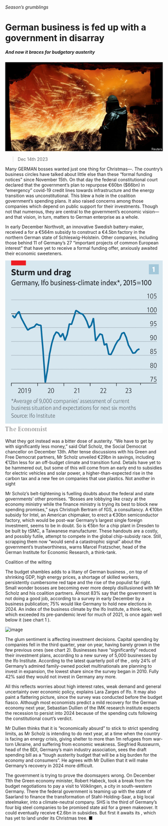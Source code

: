 ###### Season’s grumblings

# German business is fed up with a government in disarray 

##### And now it braces for budgetary austerity 

![image](images/20231216_WBP502.jpg) 

> Dec 14th 2023 

Many GERMAN bosses wanted just one thing for Christmas—. The country’s business circles have talked about little else than these “formal funding notices” since November 15th. On that day the federal constitutional court declared that the government’s plan to repurpose €60bn ($66bn) in “emergency” covid-19 credit lines towards infrastructure and the energy transition was unconstitutional. This blew a hole in the coalition government’s spending plans. It also raised concerns among those companies which depend on public support for their investments. Though not that numerous, they are central to the government’s economic vision—and that vision, in turn, matters to German enterprise as a whole. 

In early December Northvolt, an innovative Swedish battery-maker, received a for a €564m subsidy to construct a €4.5bn factory in the northern German state of Schleswig-Holstein. Other companies, including those behind 11 of Germany’s 27 “important projects of common European interest” that have yet to receive a formal funding offer, anxiously awaited their economic sweeteners.

![image](images/20231216_WBC722.png) 


What they got instead was a bitter dose of austerity. “We have to get by with significantly less money,” said Olaf Scholz, the Social Democrat chancellor on December 13th. After tense discussions with his Green and Free Democrat partners, Mr Scholz unveiled €29bn in savings, including €12bn less for an off-budget climate and transition fund. Details have yet to be hammered out, but some of this will come from an early end to subsidies for electric vehicles and solar power, a higher-than-expected rise in the carbon tax and a new fee on companies that use plastics. Not another in sight

Mr Scholz’s belt-tightening is fuelling doubts about the federal and state governments’ other promises. “Bosses are lobbying like crazy at the economy ministry while the finance ministry is trying its best to block new spending promises,” says Christoph Bertram of fGS, a consultancy. A €10bn subsidy for Intel, an American chipmaker, to erect a €30bn semiconductor factory, which would be post-war Germany’s largest single foreign investment, seems to be in doubt. So is €5bn for a chip plant in Dresden to be built by tSMC, a Taiwanese manufacturer. These handouts are a costly, and possibly futile, attempt to compete in the global chip-subsidy race. Still, scrapping them now “would send a catastrophic signal” about the government’s trustworthiness, warns Marcel Fratzscher, head of the German Institute for Economic Research, a think-tank. 

Coalition of the wilting

The budget shambles adds to a litany of German business , on top of shrinking GDP, high energy prices, a shortage of skilled workers, persistently cumbersome red tape and the rise of the populist far right. Small wonder bosses are becoming ever more deeply disillusioned with Mr Scholz and his coalition partners. Almost 83% say that the government is not doing a good job, according to a survey in early December by a business publication; 75% would like Germany to hold new elections in 2024. An index of the business climate by the Ifo Institute, a think-tank, which exceeded its pre-pandemic level for much of 2021, is once again well below it (see chart 1 ).

![image](images/20231216_WBC728.png) 


The glum sentiment is affecting investment decisions. Capital spending by companies fell in the third quarter, year on year, having barely grown in the few previous ones (see chart 2). Businesses have “significantly” reduced their investment plans, according to a new survey of 5,000 businesses by the Ifo Institute. According to the latest quarterly poll of the , only 24% of Germany’s admired family-owned pocket multinationals are planning to invest in expansion, the lowest share since the survey began in 2010. Fully 42% said they would not invest in Germany any more. 

All this reflects worries about high interest rates, weak demand and general uncertainty over economic policy, explains Lara Zarges of Ifo. It may also paint a flattering picture, since the survey was conducted before the budget fiasco. Although most economists predict a mild recovery for the German economy next year, Sebastian Dullien of the IMK research institute expects the recession to persist into 2024 because of the spending cuts following the constitutional court’s verdict. 

Mr Dullien thinks that it is “economically absurd” to stick to strict spending limits, as Mr Scholz is intending to do next year, at a time when the country is facing an energy crisis, giving shelter to more than 1m refugees from war-torn Ukraine, and suffering from economic weakness. Siegfried Russwurm, head of the BDI, Germany’s main industry association, sees the draft spending bill as a “tough austerity budget that will be a big burden for the economy and consumers”. He agrees with Mr Dullien that it will make Germany’s recovery in 2024 more difficult. 

The government is trying to prove the doomsayers wrong. On December 11th the Green economy minister, Robert Habeck, took a break from the budget negotiations to pay a visit to Völklingen, a city in south-western Germany. There the federal government is teaming up with the state of Saarland to finance the transformation of Stahl-Holding-Saar, a big local steelmaker, into a climate-neutral company. SHS is the third of Germany’s four big steel companies to be promised state aid for a green makeover. It could eventually receive €2.6bn in subsidies. But first it awaits its , which has yet to land under its Christmas tree. ■


